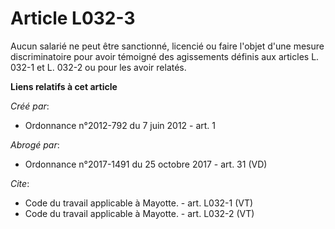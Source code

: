 # Article L032-3

Aucun salarié ne peut être sanctionné, licencié ou faire l'objet d'une mesure discriminatoire pour avoir témoigné des
agissements définis aux articles L. 032-1 et L. 032-2 ou pour les avoir relatés.

**Liens relatifs à cet article**

_Créé par_:

  - Ordonnance n°2012-792 du 7 juin 2012 - art. 1

_Abrogé par_:

  - Ordonnance n°2017-1491 du 25 octobre 2017 - art. 31 (VD)

_Cite_:

  - Code du travail applicable à Mayotte. - art. L032-1 (VT)
  - Code du travail applicable à Mayotte. - art. L032-2 (VT)
